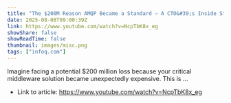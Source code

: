 ```yaml
---
title: "The $200M Reason AMQP Became a Standard – A CTO&#39;s Inside Story"
date: 2025-08-08T09:00:39Z
link: https://www.youtube.com/watch?v=NcpTbK8x_eg
showShare: false
showReadTime: false
thumbnail: images/misc.png
tags: ["infoq.com"]
---
```

Imagine facing a potential $200 million loss because your critical middleware solution became unexpectedly expensive. This is ...

- Link to article: https://www.youtube.com/watch?v=NcpTbK8x_eg